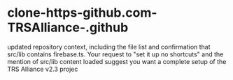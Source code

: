 # clone-https-github.com-TRSAlliance-.github
updated repository context, including the file list and confirmation that src/lib contains firebase.ts. Your request to "set it up no shortcuts" and the mention of src/lib content loaded suggest you want a complete setup of the TRS Alliance v2.3 projec
